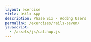 ```yaml
---
layout: exercise
title: Rails App
description: Phase Six - Adding Users
permalink: /exercises/rails-seven/
javascript:
  - /assets/js/catchup.js
---
```



